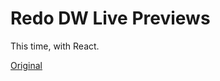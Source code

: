 # Redo DW Live Previews

This time, with React.

[Original](https://github.com/savwiley/DWLivePreviews)